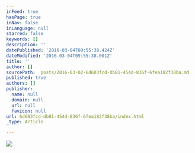 ```yaml
---
inFeed: true
hasPage: true
inNav: false
inLanguage: null
starred: false
keywords: []
description: ''
datePublished: '2016-03-04T09:55:38.424Z'
dateModified: '2016-03-04T09:55:38.001Z'
title: ''
author: []
sourcePath: _posts/2016-03-02-6d603fcd-db81-454d-836f-6fea182f38ba.md
published: true
authors: []
publisher:
  name: null
  domain: null
  url: null
  favicon: null
url: 6d603fcd-db81-454d-836f-6fea182f38ba/index.html
_type: Article

---
```

![](https://s3-us-west-2.amazonaws.com/the-grid-img/p/e440f8c643959a2cced41daa51b09b2b644f7bae.jpg)